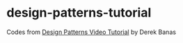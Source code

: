 # design-patterns-tutorial

Codes from [Design Patterns Video Tutorial](https://www.youtube.com/playlist?list=PLF206E906175C7E07) by Derek Banas

